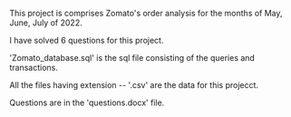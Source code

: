 This project is comprises Zomato's order analysis for the months of May, June, July of 2022.

I have solved 6 questions for this project.

'Zomato_database.sql' is the sql file consisting of the queries and transactions.

All the files having extension -- '.csv' are the data for this projecct.

Questions are in the 'questions.docx' file.
